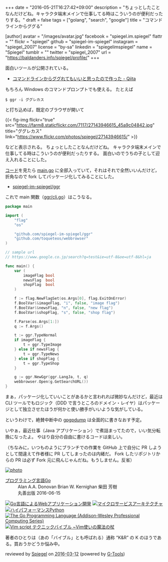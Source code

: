 +++
date = "2016-05-21T16:27:42+09:00"
description = "ちょっとしたことなんだけどね。キャラクタ端末メインで仕事してる時はこういうのが便利だったりする。"
draft = false
tags = ["golang", "search", "google"]
title = "コマンドラインからググる"

[author]
  avatar = "/images/avatar.jpg"
  facebook = "spiegel.im.spiegel"
  flattr = ""
  flickr = "spiegel"
  github = "spiegel-im-spiegel"
  instagram = "spiegel_2007"
  license = "by-sa"
  linkedin = "spiegelimspiegel"
  name = "Spiegel"
  tumblr = ""
  twitter = "spiegel_2007"
  url = "https://baldanders.info/spiegel/profile/"
+++

面白いツールが公開されている。

- [コマンドラインからググれてもいいと思ったので作った - Qiita](http://qiita.com/ieee0824/items/13435fc6de5f22cdb2f4)

もちろん Windows のコマンドプロンプトでも使える。
たとえば

```text
$ ggr -i ググレカス
```

と打ち込めば，既定のブラウザが開いて

{{< fig-img flickr="true" src="https://farm8.staticflickr.com/7117/27143946615_45a9c04842.jpg" title="ググレカス" link="https://www.flickr.com/photos/spiegel/27143946615/" >}}

などと表示される。
ちょっとしたことなんだけどね。
キャラクタ端末メインで仕事してる時はこういうのが便利だったりする。
面白いのでうちの子として迎え入れることにした。

[コード](https://github.com/ieee0824/ggr)を見たら [main.go](https://github.com/ieee0824/ggr/blob/master/main.go) に全部入っていて，それはそれで全然いいんだけど，折角なので fork してパッケージ化してみることにした。

- [spiegel-im-spiegel/ggr](https://github.com/spiegel-im-spiegel/ggr)

これで main 関数（[ggr/cli.go](https://github.com/spiegel-im-spiegel/ggr/blob/master/ggr/cli.go)）はこうなる。

```go
package main

import (
    "flag"
    "os"

    "github.com/spiegel-im-spiegel/ggr"
    "github.com/toqueteos/webbrowser"
)

// sample url
// https://www.google.co.jp/search?q=test&ie=utf-8&oe=utf-8&hl=ja

func main() {
    var (
        imageFlag bool
        newsFlag  bool
        shopFlag  bool
    )

    f := flag.NewFlagSet(os.Args[0], flag.ExitOnError)
    f.BoolVar(&imageFlag, "i", false, "image flag")
    f.BoolVar(&newsFlag, "n", false, "new flag")
    f.BoolVar(&shopFlag, "s", false, "shop flag")

    f.Parse(os.Args[1:])
    q := f.Args()

    t := ggr.TypeNormal
    if imageFlag {
        t = ggr.TypeImage
    } else if newsFlag {
        t = ggr.TypeNews
    } else if shopFlag {
        t = ggr.TypeShop
    }

    g := ggr.NewGgr(ggr.LangJa, t, q)
    webbrowser.Open(g.GetSearchURL())
}
```

まぁ，パッケージ化していいことがあるかと言われれば微妙なんだけど，最近は CLI ツールでもロジック（DDD で言うところのドメイン・レイヤ）はパッケージとして独立させたほうが何かと使い勝手がいいような気がしている。

というわけで，絶賛中断中の [gpgpdump](https://github.com/spiegel-im-spiegel/gpgpdump) は全面的に書きなおす予定。

いやぁ，最近仕事（Java アプリケーション）で煮詰まってたので，いい気分転換になったよ。
やはり自分の自由に書けるコードは楽しい。

（ちなみに，いつものようにブランチでの作業を GitHub 上で自分に PR しようとして間違えて作者様に PR してしまったのは内緒だ。 Fork したリポジトリからの PR は必ず Fork 元に飛んじゃんだね。もうしません。反省）

<div class="hreview" ><a class="item url" href="http://www.amazon.co.jp/exec/obidos/ASIN/4621300253/baldandersinf-22/"><img src="http://ecx.images-amazon.com/images/I/41aCueik45L._SL160_.jpg" alt="photo" class="photo"  /></a><dl ><dt class="fn"><a class="item url" href="http://www.amazon.co.jp/exec/obidos/ASIN/4621300253/baldandersinf-22/">プログラミング言語Go</a></dt><dd>Alan A.A. Donovan Brian W. Kernighan 柴田 芳樹 </dd><dd>丸善出版 2016-06-15</dd></dl><p class="similar"><a href="http://www.amazon.co.jp/exec/obidos/ASIN/4873117526/baldandersinf-22/" target="_top"><img src="http://images.amazon.com/images/P/4873117526.09._SCTHUMBZZZ_.jpg"  alt="Go言語によるWebアプリケーション開発"  /></a> <a href="http://www.amazon.co.jp/exec/obidos/ASIN/4873117607/baldandersinf-22/" target="_top"><img src="http://images.amazon.com/images/P/4873117607.09._SCTHUMBZZZ_.jpg"  alt="マイクロサービスアーキテクチャ"  /></a> <a href="http://www.amazon.co.jp/exec/obidos/ASIN/4873117402/baldandersinf-22/" target="_top"><img src="http://images.amazon.com/images/P/4873117402.09._SCTHUMBZZZ_.jpg"  alt="ハイパフォーマンスPython"  /></a> <a href="http://www.amazon.co.jp/exec/obidos/ASIN/0134190440/baldandersinf-22/" target="_top"><img src="http://images.amazon.com/images/P/0134190440.09._SCTHUMBZZZ_.jpg"  alt="The Go Programming Language (Addison-Wesley Professional Computing Series)"  /></a> <a href="http://www.amazon.co.jp/exec/obidos/ASIN/4774166340/baldandersinf-22/" target="_top"><img src="http://images.amazon.com/images/P/4774166340.09._SCTHUMBZZZ_.jpg"  alt="Vim script テクニックバイブル ~Vim使いの魔法の杖"  /></a> </p>
<p class="description">著者のひとりは（あの「バイブル」とも呼ばれる）通称 “K&amp;R” の K のほうである。買おうかどうか悩み中。</p>
<p class="gtools" >reviewed by <a href='#maker' class='reviewer'>Spiegel</a> on <abbr class="dtreviewed" title="2016-03-12">2016-03-12</abbr> (powered by <a href="http://www.goodpic.com/mt/aws/index.html" >G-Tools</a>)</p>
</div>
